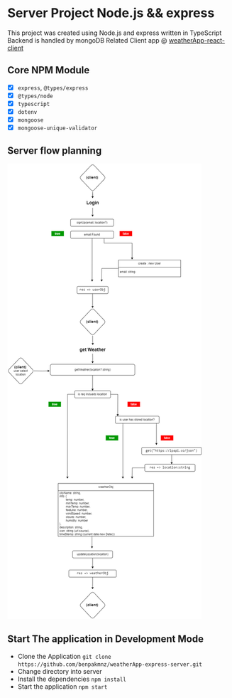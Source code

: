 # Server Project Node.js && express

This project was created using Node.js and express written in TypeScript
Backend is handled by mongoDB
Related Client app @ [weatherApp-react-client](https://github.com/benpakmnz/weatherApp-react-client)

## Core NPM Module

- [x] `express`, `@types/express`
- [x] `@types/node`
- [x] `typescript`
- [x] `dotenv`
- [x] `mongoose`
- [x] `mongoose-unique-validator`

## Server flow planning

![Workflow](https://github.com/benpakmnz/weatherApp-express-server/blob/main/wiki/weather-app-server-planning.png)

## Start The application in Development Mode

- Clone the Application `git clone https://github.com/benpakmnz/weatherApp-express-server.git`
- Change directory into server
- Install the dependencies `npm install`
- Start the application `npm start`
